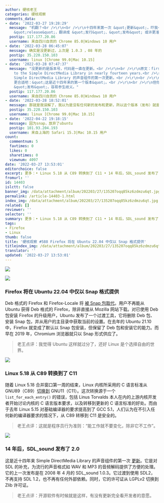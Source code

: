 ```yaml
---
author: 硬核老王
categories: 硬核观察
comments_data:
- date: '2022-03-27 19:28:29'
  message: "机翻？<br />\r\n<br />\r\n十四年来第一次 &quot;更新&quot;，吓我一跳，还为以十四年都没更新过。<br />\r\n看了下原文，原来是
    &quot;release&quot;，翻译成 &quot;发行&quot;、&quot;发布&quot; 或许更准确？"
  postip: 117.177.20.86
  username: 来自四川自贡的 Chrome 85.0|Windows 10 用户
- date: '2022-03-28 06:45:07'
  message: 确实是没更新过，上次是 1.0.3 ，08 年的
  postip: 35.220.150.103
  username: linux [Chrome 99.0|Mac 10.15]
- date: '2022-03-28 07:47:37'
  message: "没更新的是版本号，代码是一直在更新。<br />\r\n<br />\r\n原文：first release of this sound component
    to the Simple DirectMedia Library in nearly fourteen years.<br />\r\n本文：这是近十四年来
    Simple DirectMedia Library 的声音组件的第一次更新。<br />\r\n<br />\r\nfirst release，译成 &quot;第一个版本&quot;、&quot;首次发布&quot;
    更合适吧：&quot;这是近十四年来的第一个版本&quot;。<br />\r\n<br />\r\n但你在第一句译成 &quot;更新&quot;，在第三句又译成了
    &quot;发布&quot;，容易参生歧义。"
  postip: 117.177.20.86
  username: 来自四川自贡的 Chrome 85.0|Windows 10 用户
- date: '2022-03-28 18:52:01'
  message: 那就是我误解了，我以为是没有任何新的发布和更新，所以这个版本（发布）就是第一次更新。
  postip: 35.220.150.103
  username: linux [Chrome 99.0|Mac 10.15]
- date: '2022-04-22 19:18:15'
  message: 因为snap，放弃了ubuntu
  postip: 101.93.204.193
  username: 来自上海的 Safari 15.3|Mac 10.15 用户
count:
  commentnum: 5
  favtimes: 0
  likes: 0
  sharetimes: 0
  viewnum: 4097
date: '2022-03-27 13:53:01'
editorchoice: false
excerpt: 更多：• Linux 5.18 从 C89 转换到了 C11 • 14 年后，SDL_sound 发布了 2.0
fromurl: ''
id: 14403
islctt: false
banner_img: /data/attachment/album/202203/27/135207oqq85kz6zdmzu6qt.jpg
permalink: /article-14403-1.html
index_img: /data/attachment/album/202203/27/135207oqq85kz6zdmzu6qt.jpg
related: []
reviewer: ''
selector: ''
summary: 更多：• Linux 5.18 从 C89 转换到了 C11 • 14 年后，SDL_sound 发布了 2.0
tags:
- Firefox
- Linux
thumb: false
title: '硬核观察 #588 Firefox 将在 Ubuntu 22.04 中仅以 Snap 格式提供'
titleindex_img: /data/attachment/album/202203/27/135207oqq85kz6zdmzu6qt.jpg
translator: ''
updated: '2022-03-27 13:53:01'
---
```


![](/data/attachment/album/202203/27/135207oqq85kz6zdmzu6qt.jpg)


![](/data/attachment/album/202203/27/135215pprzt9aoovwtmrtt.jpg)


### Firefox 将在 Ubuntu 22.04 中仅以 Snap 格式提供


Deb 格式的 Firefox 和 Firefox-Locale 将 [被 Snap 包取代](https://www.altusintel.com/public-yy88h9/)。用户不再能从 Ubuntu 获得 Deb 格式的 Firefox，除非直接从 Mozilla 网站下载。对已使用 Deb 包安装 Firefox 的升级用户，Ubuntu 发布了一个过渡工具，它将删除 Deb 包、安装 Snap 包，并从用户的主目录中获取当前的设置。在去年的 Ubuntu 21.10 中，Firefox 就变成了默认以 Snap 包安装，但保留了 Deb 包和安装它的能力。而早在 2019 年，Chromium 浏览器就只以 Snap 形式供应了。



> 
> 老王点评：我觉得 Ubuntu 这样就过分了，还好 Linux 是个选择自由的世界。
> 
> 
> 


![](/data/attachment/album/202203/27/135223ykes3e34k65m4d2e.jpg)


### Linux 5.18 从 C89 转换到了 C11


随着 Linux 5.18 合并窗口第一周的结束，Linux 内核所采用的 C 语言标准从 GNU89（C89）[切换到](https://www.phoronix.com/scan.php?page=news_item&px=Linux-5.18-Does-C11) GNU11（C11）。这次转换源于一个 `list_for_each_entry()` 的错误，包括 Linus Torvalds 本人在内的上游内核开发者开始讨论内核的 C 语言版本要求，以及转移到更新的 C 语言标准的好处。而由于去年 Linux 5.15 对基础编译器的要求提高到了 GCC 5.1，人们认为在不引入任何新的编译器要求的情况下，从 C89 转移到 C11 是安全的。



> 
> 老王点评：这就是程序员行为准则：“能工作就不要变化，除非它不工作”。
> 
> 
> 


![](/data/attachment/album/202203/27/135245lolfxlffso4jlict.jpg)


### 14 年后，SDL\_sound 发布了 2.0


这是近十四年来 Simple DirectMedia Library 的声音组件的第一次 [更新](https://www.phoronix.com/scan.php?page=news_item&px=SDL-Sound-2.0)。它是对 SDL 的补充，为流行的声音格式如 WAV 和 MP3 的音频解码提供了方便的处理。它的上一次发布是在 2008 年 4 月的 SDL\_sound 1.0.3。它过渡到使用 SDL2，不再支持 SDL 1.2，也不再有任何外部依赖。同时，它的许可证从 LGPLv2 切换到 Zlib 许可证。



> 
> 老王点评：开源软件有时候就是这样，有没有更新完全看开发者的意愿。
> 
> 
>